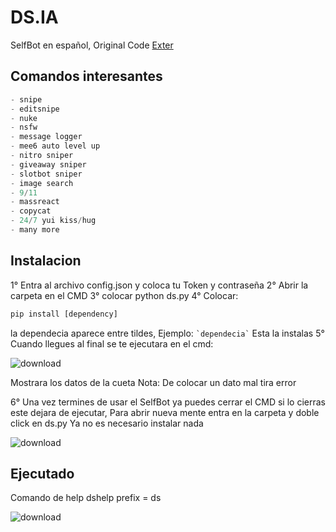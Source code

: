 # DS.IA
SelfBot en español, Original Code [Exter](https://github.com/Swag1400/exeter-selfbot-beta) 



## Comandos interesantes

```python
- snipe
- editsnipe
- nuke
- nsfw
- message logger
- mee6 auto level up
- nitro sniper
- giveaway sniper
- slotbot sniper
- image search
- 9/11
- massreact
- copycat
- 24/7 yui kiss/hug
- many more
```

## Instalacion
1° Entra al archivo config.json y coloca tu Token y contraseña
2° Abrir la carpeta en el CMD
3° colocar python ds.py
4° Colocar: 
```python
pip install [dependency]
```
la dependecia aparece entre tildes, Ejemplo: ``` `dependecia` ```
Esta la instalas
5° Cuando llegues al final se te ejecutara en el cmd:

![download](https://media.discordapp.net/attachments/846780334414888971/846960096922828860/unknown.png)

Mostrara los datos de la cueta
Nota: De colocar un dato mal tira error

6° Una vez termines de usar el SelfBot ya puedes cerrar el CMD si lo cierras este dejara de ejecutar, Para abrir nueva mente entra en la carpeta y doble click en ds.py Ya no es necesario instalar nada 


![download](https://media.discordapp.net/attachments/846780334414888971/846961027505455165/unknown.png)



## Ejecutado 

Comando de help dshelp prefix = ds


![download](https://media.discordapp.net/attachments/846780334414888971/846961311332958268/unknown.png?width=411&height=40)

